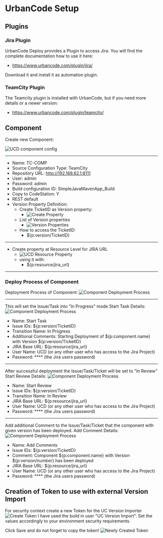 # UrbanCode Setup

## Plugins

### Jira Plugin

UrbanCode Deploy provides a Plugin to access Jira. You will find the complete documentation how to use it here:

* <https://www.urbancode.com/plugin/jira/>

Download it and install it as automation plugin.

### TeamCity Plugin

The Teamcity plugin is installed with UrbanCode, but if you need more details or a newer version:

* <https://www.urbancode.com/plugin/teamcity/>

## Component

Create new Component:

![UCD component config](images/UCD_Component-Teamcity-config.png)

---

* Name: TC-COMP
* Source Configuration Type: TeamCity
* Repository URL: <http://192.168.62.1:8111>
* User: admin
* Password: admin
* Build configuration ID: SimpleJavaMavenApp_Build
* Copy to CodeStation: Y
* REST default
* Version Property Definition:
  * Create TicketID as Version property:
    * ![Create Property](images/UCD-Component-Version-Property.png)
  * List of Version properties
    * ![Version Properties](images/UCD-Component-Version-Properties-list.png)
  * How to access the TicketID:
    * ${p:version/TicketID}

---

* Create property at Resource Level for JIRA URL
  * ![UCD Resource Property](images/UCD-Ressource-property.png)
  * using it with:
    * ${p:resource/jira_url}

---

### Deploy Process of Component

Deployment Process of Component:
![Component Deployment Process](images/UCD_Component-Deploy-Process.png)

---

This will set the Issue/Task into "In Progress" mode
Start Task Details:
![Component Deployment Process](images/UCD_Component-Deploy-Process-StartTask.png)

* Name: Start Task
* Issue IDs: ${p:version/TicketID}
* Transition Name: In Progress
* Additional Comments: Starting Deployment of ${p:component.name} with Version ${p:version/TicketID}
* JIRA Base URL: ${p:resource/jira_url}
* User Name: UCD (or any other user who has access to the Jira Project)
* Password: **** (the Jira users password)

---

After successful deployment the Issue/Task/Ticket will be set to "In Review"
Start Review Details:
![Component Deployment Process](images/UCD_Component-Deploy-Process-StartReview.png)

* Name: Start Review
* Issue IDs: ${p:version/TicketID}
* Transition Name: In Review
* JIRA Base URL: ${p:resource/jira_url}
* User Name: UCD (or any other user who has access to the Jira Project)
* Password: **** (the Jira users password)

---

Add additional Comment to the Issue/Task/Ticket that the component with given version has been deployed.
Add Comment Details:
![Component Deployment Process](images/UCD_Component-Deploy-Process-AddComment.png)

* Name: Add Comments
* Issue IDs: ${p:version/TicketID}
* Comment: Component ${p:component.name} with Version ${p:version/number} has been deployed
* JIRA Base URL: ${p:resource/jira_url}
* User Name: UCD (or any other user who has access to the Jira Project)
* Password: **** (the Jira users password)

## Creation of Token to use with external Version Import

For security context create a new Token for the UC Version Importer
![Create Token](images/UCD-Token_for_Component_Version_Importer.png)
I have used the build in user "UC Version Import". Set the values accordingly to your environment security requirements.

Click Save and do not forget to copy the token!
![Newly Created Token](images/UCD-Newly_Created_Token.png)
